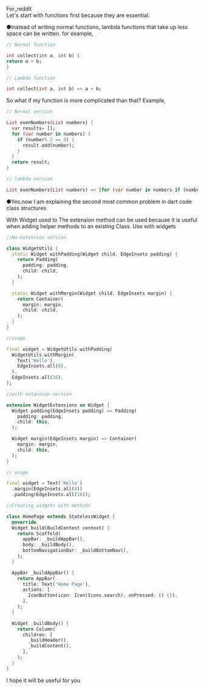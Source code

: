 For_reddit  
 Let's start with functions first because they are essential.

●Instead of writing normal functions, lambda functions that take up less space can be written. for example,

```dart
// Normal function

int collect(int a, int b) {
return a + b;
}
```

```dart
// Lambda function

int collect(int a, int b) => a + b;
```

So what if my function is more complicated than that? Example,

```dart
// Normal version

List evenNumbers(List numbers) {
  var results= [];
  for (var number in numbers) {
    if (number% 2 == 0) {
      result.add(number);
    }
  }
  return result;
}
```

```dart
// lambda version

List evenNumbers(List numbers) => [for (var number in numbers if (number % 2 == 0) number];
```

●Yes,now I am explaining the second most common problem in dart code class structures

With Widget used to The extension method can be used because it is useful when adding helper methods to an existing Class. Use with widgets

```dart
//No-extension version

class WidgetUtils {
  static Widget withPadding(Widget child, EdgeInsets padding) {
    return Padding(
      padding: padding,
      child: child,
    );
  }

  static Widget withMargin(Widget child, EdgeInsets margin) {
    return Container(
      margin: margin,
      child: child,
    );
  }
}
```

```dart
//usage

final widget = WidgetUtils.withPadding(
  WidgetUtils.withMargin(
    Text('Hello'),
    EdgeInsets.all(8),
  ),
  EdgeInsets.all(16),
);
```

```dart
//with extansion version

extension WidgetExtensions on Widget {
  Widget padding(EdgeInsets padding) => Padding(
    padding: padding,
    child: this,
  );

  Widget margin(EdgeInsets margin) => Container(
    margin: margin,
    child: this,
  );
}
```

```dart
// usage

final widget = Text('Hello')
  .margin(EdgeInsets.all(8))
  .padding(EdgeInsets.all(16));
```

```dart
//Creating widgets with methods

class HomePage extends StatelessWidget {
  @override
  Widget build(BuildContext context) {
    return Scaffold(
      appBar: _buildAppBar(),
      body: _buildBody(),
      bottomNavigationBar: _buildBottomNav(),
    );
  }

  AppBar _buildAppBar() {
    return AppBar(
      title: Text('Home Page'),
      actions: [
        IconButton(icon: Icon(Icons.search), onPressed: () {}),
      ],
    );
  }

  Widget _buildBody() {
    return Column(
      children: [
        _buildHeader(),
        _buildContent(),
      ],
    );
  }
}
```

I hope it will be useful for you
